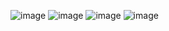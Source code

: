 ![image](12B787D36D094A23884AB5EB1D6AFA38)
![image](323C92CE9A454D86B0FD86F35A56B34A)
![image](2302A7F59E32476A8D9C663C69907BEA)
![image](582B46E9765E40748142839D70900A96)